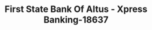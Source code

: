 ---
f_zip-code: 73521
f_state-code: OK
title: First State Bank Of Altus - Xpress Banking-18637
f_phone: 580-482-9100
f_city-only: Altus
f_address: 721 North Main Street Altus
f_location-unique-id: '18637'
slug: first-state-bank-of-altus---xpress-banking-18637
updated-on: '2024-05-30T13:46:58.046Z'
created-on: '2024-05-30T13:36:59.803Z'
published-on: '2024-05-30T13:54:32.469Z'
f_city-state: cms/city/altus-ok.md
f_company: cms/company/first-state-bank-of-altus---xpress-banking.md
f_state: cms/state/oklahoma.md
layout: '[payday-loan].html'
tags: payday-loan
---